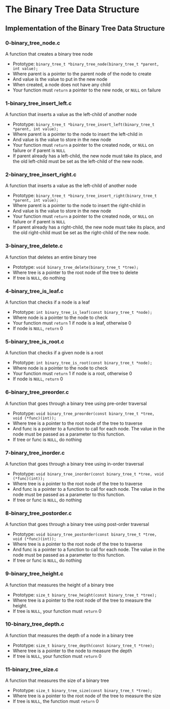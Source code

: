 # The Binary Tree Data Structure
## Implementation of the Binary Tree Data Structure

### 0-binary_tree_node.c
A function that creates a binary tree node
* Prototype: `binary_tree_t *binary_tree_node(binary_tree_t *parent, int value);`
* Where parent is a pointer to the parent node of the node to create
* And value is the value to put in the new node
* When created, a node does not have any child
* Your function must `return` a pointer to the new node, or `NULL` on failure

### 1-binary_tree_insert_left.c
A function that inserts a value as the left-child of another node
* Prototype: `binary_tree_t *binary_tree_insert_left(binary_tree_t *parent, int value);`
* Where parent is a pointer to the node to insert the left-child in
* And value is the value to store in the new node
* Your function must `return` a pointer to the created node, or `NULL` on failure or if parent is `NULL`
* If parent already has a left-child, the new node must take its place, and the old left-child must be set as the left-child of the new node.

### 2-binary_tree_insert_right.c
A function that inserts a value as the left-child of another node
* Prototype: `binary_tree_t *binary_tree_insert_right(binary_tree_t *parent, int value);`
* Where parent is a pointer to the node to insert the right-child in
* And value is the value to store in the new node
* Your function must `return` a pointer to the created node, or `NULL` on failure or if parent is `NULL`
* If parent already has a right-child, the new node must take its place, and the old right-child must be set as the right-child of the new node.

### 3-binary_tree_delete.c
A function that deletes an entire binary tree
* Prototype: `void binary_tree_delete(binary_tree_t *tree);`
* Where tree is a pointer to the root node of the tree to delete
* If tree is `NULL`, do nothing

### 4-binary_tree_is_leaf.c
A function that checks if a node is a leaf
* Prototype: `int binary_tree_is_leaf(const binary_tree_t *node);`
* Where node is a pointer to the node to check
* Your function must `return` 1 if node is a leaf, otherwise 0
* If node is `NULL`, `return` 0

### 5-binary_tree_is_root.c
A function that checks if a given node is a root
* Prototype: `int binary_tree_is_root(const binary_tree_t *node);`
* Where node is a pointer to the node to check
* Your function must `return` 1 if node is a root, otherwise 0
* If node is `NULL`, `return` 0

### 6-binary_tree_preorder.c
A function that goes through a binary tree using pre-order traversal
* Prototype: `void binary_tree_preorder(const binary_tree_t *tree, void (*func)(int));`
* Where tree is a pointer to the root node of the tree to traverse
* And func is a pointer to a function to call for each node. The value in the node must be passed as a parameter to this function.
* If tree or func is `NULL`, do nothing

### 7-binary_tree_inorder.c
A function that goes through a binary tree using in-order traversal
* Prototype: `void binary_tree_inorder(const binary_tree_t *tree, void (*func)(int));`
* Where tree is a pointer to the root node of the tree to traverse
* And func is a pointer to a function to call for each node. The value in the node must be passed as a parameter to this function.
* If tree or func is `NULL`, do nothing

### 8-binary_tree_postorder.c
A function that goes through a binary tree using post-order traversal
* Prototype: `void binary_tree_postorder(const binary_tree_t *tree, void (*func)(int));`
* Where tree is a pointer to the root node of the tree to traverse
* And func is a pointer to a function to call for each node. The value in the node must be passed as a parameter to this function.
* If tree or func is `NULL`, do nothing

### 9-binary_tree_height.c
A function that measures the height of a binary tree
* Prototype: `size_t binary_tree_height(const binary_tree_t *tree);`
* Where tree is a pointer to the root node of the tree to measure the height.
* If tree is `NULL`, your function must `return` 0

### 10-binary_tree_depth.c
A function that measures the depth of a node in a binary tree
* Prototype: `size_t binary_tree_depth(const binary_tree_t *tree);`
* Where tree is a pointer to the node to measure the depth
* If tree is `NULL`, your function must `return` 0

### 11-binary_tree_size.c
A function that measures the size of a binary tree
* Prototype: `size_t binary_tree_size(const binary_tree_t *tree);`
* Where tree is a pointer to the root node of the tree to measure the size
* If tree is `NULL`, the function must `return` 0

